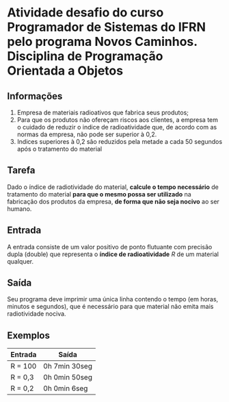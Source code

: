 # Atividade desafio do curso Programador de Sistemas do IFRN pelo programa Novos Caminhos. Disciplina de Programação Orientada a Objetos

## Informações

1. Empresa de materiais radioativos que fabrica seus produtos;
2. Para que os produtos não ofereçam riscos aos clientes, a empresa tem o cuidado de reduzir o indice de radioatividade que, de acordo com as normas da empresa, não pode ser superior à 0,2.
3. Indices superiores à 0,2 são reduzidos pela metade a cada 50 segundos após o tratamento do material

## Tarefa 
Dado o índice de radiotividade do material, **calcule o tempo necessário** de tratamento do material **para que o mesmo possa ser utilizado** na fabricação dos produtos da empresa, **de forma que não seja nocivo** ao ser humano.

## Entrada 
A entrada consiste de um valor positivo de ponto flutuante com precisão dupla (double) que representa o **índice de radioatividade**
*R* de um material qualquer.

##  Saída
Seu programa deve imprimir uma única linha contendo o tempo (em
horas, minutos e segundos), que é necessário para que material não
emita mais radiotividade nociva.

## Exemplos
Entrada | Saída
------- | -------
R = 100 | 0h 7min 30seg
R = 0,3 | 0h 0min 50seg
R = 0,2 | 0h 0min 6seg